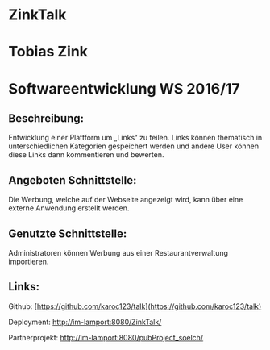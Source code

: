 # ZinkTalk

# Tobias Zink
# Softwareentwicklung WS 2016/17

## Beschreibung:
Entwicklung einer Plattform um „Links“ zu teilen. Links können thematisch in unterschiedlichen Kategorien gespeichert werden und andere User können diese Links dann kommentieren und bewerten.



## Angeboten Schnittstelle:
Die Werbung, welche auf der Webseite angezeigt wird, kann über eine externe Anwendung erstellt werden.

## Genutzte Schnittstelle:
Administratoren können Werbung aus einer Restaurantverwaltung importieren.

## Links:
Github: [https://github.com/karoc123/talk](https://github.com/karoc123/talk)

Deployment: [http://im-lamport:8080/ZinkTalk/](http://im-lamport:8080/ZinkTalk/)

Partnerprojekt: [http://im-lamport:8080/pubProject_soelch/](http://im-lamport:8080/pubProject_soelch/)